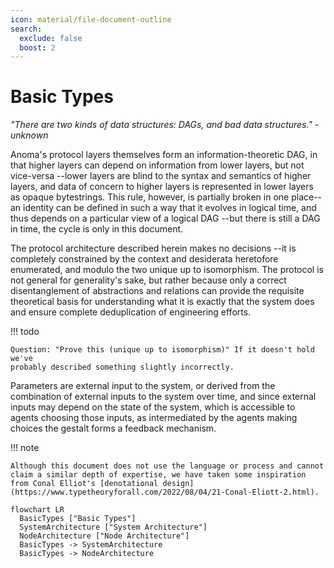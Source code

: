 ```yaml
---
icon: material/file-document-outline
search:
  exclude: false
  boost: 2
---
```


# Basic Types

_"There are two kinds of data structures: DAGs, and bad data structures." - unknown_

Anoma's protocol layers themselves form an information-theoretic DAG, in that
higher layers can depend on information from lower layers, but not vice-versa
--lower layers are blind to the syntax and semantics of higher layers, and data of
concern to higher layers is represented in lower layers as opaque bytestrings.
This rule, however, is partially broken in one place-- an identity can be
defined in such a way that it evolves in logical time, and thus depends on a
particular view of a logical DAG --but there is still a DAG in time, the cycle
is only in this document.

The protocol architecture described herein makes no decisions --it is
completely constrained by the context and desiderata heretofore enumerated, and
modulo the two unique up to isomorphism. The protocol is not general for
generality's sake, but rather because only a correct disentanglement of
abstractions and relations can provide the requisite theoretical basis for
understanding what it is exactly that the system does and ensure complete
deduplication of engineering efforts.

!!! todo

    Question: "Prove this (unique up to isomorphism)" If it doesn't hold we've
    probably described something slightly incorrectly.

Parameters are external input to the system, or derived from the combination of
external inputs to the system over time, and since external inputs may depend on
the state of the system, which is accessible to agents choosing those inputs, as
intermediated by the agents making choices the gestalt forms a feedback
mechanism.

!!! note

    Although this document does not use the language or process and cannot claim a similar depth of expertise, we have taken some inspiration from Conal Elliot's [denotational design](https://www.typetheoryforall.com/2022/08/04/21-Conal-Eliott-2.html).


```mermaid
flowchart LR
  BasicTypes ["Basic Types"]
  SystemArchitecture ["System Architecture"]
  NodeArchitecture ["Node Architecture"]
  BasicTypes -> SystemArchitecture
  BasicTypes -> NodeArchitecture
```